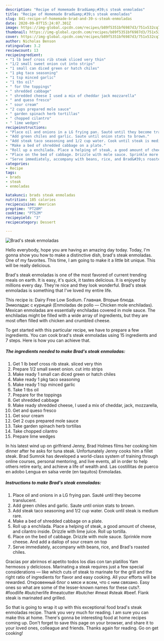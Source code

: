 ```yaml
---
description: "Recipe of Homemade Brad&amp;#39;s steak enmoladas"
title: "Recipe of Homemade Brad&amp;#39;s steak enmoladas"
slug: 841-recipe-of-homemade-brad-and-39-s-steak-enmoladas
date: 2020-09-07T15:24:07.301Z
image: https://img-global.cpcdn.com/recipes/b89f5351bf6987d3/751x532cq70/brads-steak-enmoladas-recipe-main-photo.jpg
thumbnail: https://img-global.cpcdn.com/recipes/b89f5351bf6987d3/751x532cq70/brads-steak-enmoladas-recipe-main-photo.jpg
cover: https://img-global.cpcdn.com/recipes/b89f5351bf6987d3/751x532cq70/brads-steak-enmoladas-recipe-main-photo.jpg
author: Nicholas Benson
ratingvalue: 3.2
reviewcount: 13
recipeingredient:
- "1 lb beef cross rib steak sliced very thin"
- "1/2 small sweet onion cut into strips"
- "1 small can diced green or hatch chiles"
- "1 pkg taco seasoning"
- "1 tsp minced garlic"
- "1 tbs oil"
- " for the toppings"
- " shredded cabbage"
- " shredded cheese I used a mix of cheddar jack mozzarella"
- " and queso fresco"
- " sour cream"
- "2 cups prepared mole sauce"
- " garden spinach herb tortillas"
- " chopped cilantro"
- " lime wedges"
recipeinstructions:
- "Place oil and onions in a LG frying pan. Sauté until they become translucent."
- "Add green chiles and garlic. Saute until onion stats to brown."
- "Add steak taco seasoning and 1/2 cup water. Cook until steak is medium rare."
- "Make a bed of shredded cabbage on a plate."
- "Roll up a enchilada. Place a helping of steak, a good amount of cheese, and cilantro inside. Drizzle with lime juice. Roll up tortilla."
- "Place on the bed of cabbage. Drizzle with mole sauce. Sprinkle more cheese. And add a dallop of sour cream on top"
- "Serve immediately, accompany with beans, rice, and Brad&#39;s roasted chiles."
categories:
- Recipe
tags:
- brads
- steak
- enmoladas

katakunci: brads steak enmoladas 
nutrition: 185 calories
recipecuisine: American
preptime: "PT28M"
cooktime: "PT52M"
recipeyield: "3"
recipecategory: Dessert

---
```



![Brad&#39;s steak enmoladas](https://img-global.cpcdn.com/recipes/b89f5351bf6987d3/751x532cq70/brads-steak-enmoladas-recipe-main-photo.jpg)

Hello everybody, hope you are having an amazing day today. Today, I'm gonna show you how to make a distinctive dish, brad&#39;s steak enmoladas. One of my favorites. This time, I am going to make it a little bit unique. This will be really delicious.

Brad&#39;s steak enmoladas is one of the most favored of current trending meals on earth. It is easy, it's quick, it tastes delicious. It is enjoyed by millions every day. They're nice and they look wonderful. Brad&#39;s steak enmoladas is something that I've loved my entire life.

This recipe is: Dairy Free Low Sodium. Главная. Вторые блюда. Энмоладас с курицей (Enmoladas de pollo — Chicken mole enchiladas). Mexican enmoladas are essentially enchiladas covered in mole sauce. The enchiladas might be filled with a wide array of ingredients, but they are most often filled with chicken and crumbled cheese.


To get started with this particular recipe, we have to prepare a few ingredients. You can cook brad&#39;s steak enmoladas using 15 ingredients and 7 steps. Here is how you can achieve that.

<!--inarticleads1-->

##### The ingredients needed to make Brad&#39;s steak enmoladas:

1. Get 1 lb beef cross rib steak. sliced very thin
1. Prepare 1/2 small sweet onion. cut into strips
1. Make ready 1 small can diced green or hatch chiles
1. Make ready 1 pkg taco seasoning
1. Make ready 1 tsp minced garlic
1. Take 1 tbs oil
1. Prepare  for the toppings
1. Get  shredded cabbage
1. Make ready  shredded cheese, I used a mix of cheddar, jack, mozzarella,
1. Get  and queso fresco
1. Get  sour cream
1. Get 2 cups prepared mole sauce
1. Take  garden spinach herb tortillas
1. Take  chopped cilantro
1. Prepare  lime wedges


In his latest wind up on girlfriend Jenny, Brad Holmes films her cooking him dinner after he asks for tuna steak. Unfortunately Jenny cooks him a fillet steak. Brad Sumrok has developed a world-class system of training through online courses, personal mentoring, and live events, all in order to help others retire early, and achieve a life of wealth and. Las costillitas de puerco en adobo Lengua en salsa verde (en taquitos) Enmoladas. 

<!--inarticleads2-->

##### Instructions to make Brad&#39;s steak enmoladas:

1. Place oil and onions in a LG frying pan. Sauté until they become translucent.
1. Add green chiles and garlic. Saute until onion stats to brown.
1. Add steak taco seasoning and 1/2 cup water. Cook until steak is medium rare.
1. Make a bed of shredded cabbage on a plate.
1. Roll up a enchilada. Place a helping of steak, a good amount of cheese, and cilantro inside. Drizzle with lime juice. Roll up tortilla.
1. Place on the bed of cabbage. Drizzle with mole sauce. Sprinkle more cheese. And add a dallop of sour cream on top
1. Serve immediately, accompany with beans, rice, and Brad&#39;s roasted chiles.


Gracias por abrirnos el apetito todos los días con tan platillos Yam hermosos y deliciosos. Marinating a steak requires just a few special considerations — like which cuts of steak to marinate for the grill and the right ratio of ingredients for flavor and easy cooking. All your efforts will be rewarded. Откровенный блог о мясе и всем, что с ним связано. Easy ones so what are some of the lesser-known names for these cuts?. #foodlife #butcherlife #meatcutter #butcher #meat #steak #beef. Flank steak is marinated and grilled. 

So that is going to wrap it up with this exceptional food brad&#39;s steak enmoladas recipe. Thank you very much for reading. I am sure you can make this at home. There's gonna be interesting food at home recipes coming up. Don't forget to save this page on your browser, and share it to your loved ones, colleague and friends. Thanks again for reading. Go on get cooking!
